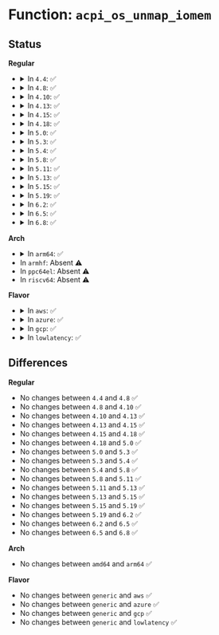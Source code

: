 # Function: <code>acpi_os_unmap_iomem</code>

## Status
<b>Regular</b>
<ul>
<li>
<details>
<summary>In <code>4.4</code>: ✅</summary>

```c
void acpi_os_unmap_iomem(void *virt, acpi_size size);
```

**Collision:** Unique Global

**Inline:** No

**Transformation:** False

**Instances:**

```
In drivers/acpi/osl.c (ffffffff8181ae11)
Location: drivers/acpi/osl.c:443
Inline: False
Direct callers:
  - drivers/acpi/osl.c:acpi_os_unmap_memory
  - drivers/acpi/nvs.c:suspend_nvs_free
  - drivers/char/tpm/tpm_acpi.c:read_log
```
**Symbols:**

```
ffffffff8181ae11-ffffffff8181aeea: acpi_os_unmap_iomem (STB_GLOBAL)
```
</details>
</li>
<li>
<details>
<summary>In <code>4.8</code>: ✅</summary>

```c
void acpi_os_unmap_iomem(void *virt, acpi_size size);
```

**Collision:** Unique Global

**Inline:** No

**Transformation:** False

**Instances:**

```
In drivers/acpi/osl.c (ffffffff81894f79)
Location: drivers/acpi/osl.c:401
Inline: False
Direct callers:
  - drivers/acpi/osl.c:acpi_os_unmap_memory
  - drivers/acpi/nvs.c:suspend_nvs_free
  - drivers/char/tpm/tpm_acpi.c:read_log
```
**Symbols:**

```
ffffffff81894f79-ffffffff81895052: acpi_os_unmap_iomem (STB_GLOBAL)
```
</details>
</li>
<li>
<details>
<summary>In <code>4.10</code>: ✅</summary>

```c
void acpi_os_unmap_iomem(void *virt, acpi_size size);
```

**Collision:** Unique Global

**Inline:** No

**Transformation:** False

**Instances:**

```
In drivers/acpi/osl.c (ffffffff818c96d2)
Location: drivers/acpi/osl.c:402
Inline: False
Direct callers:
  - drivers/acpi/osl.c:acpi_os_unmap_memory
  - drivers/acpi/nvs.c:suspend_nvs_free
  - drivers/char/tpm/tpm_acpi.c:tpm_read_log_acpi
```
**Symbols:**

```
ffffffff818c96d2-ffffffff818c97ab: acpi_os_unmap_iomem (STB_GLOBAL)
```
</details>
</li>
<li>
<details>
<summary>In <code>4.13</code>: ✅</summary>

```c
void acpi_os_unmap_iomem(void *virt, acpi_size size);
```

**Collision:** Unique Global

**Inline:** No

**Transformation:** False

**Instances:**

```
In drivers/acpi/osl.c (ffffffff81900c90)
Location: drivers/acpi/osl.c:401
Inline: False
Direct callers:
  - drivers/acpi/osl.c:acpi_os_unmap_memory
  - drivers/acpi/nvs.c:suspend_nvs_free
  - drivers/char/tpm/tpm_acpi.c:tpm_read_log_acpi
```
**Symbols:**

```
ffffffff81900c90-ffffffff81900d73: acpi_os_unmap_iomem (STB_GLOBAL)
```
</details>
</li>
<li>
<details>
<summary>In <code>4.15</code>: ✅</summary>

```c
void acpi_os_unmap_iomem(void *virt, acpi_size size);
```

**Collision:** Unique Global

**Inline:** No

**Transformation:** False

**Instances:**

```
In drivers/acpi/osl.c (ffffffff8198ac90)
Location: drivers/acpi/osl.c:401
Inline: False
Direct callers:
  - drivers/acpi/osl.c:acpi_os_unmap_memory
  - drivers/acpi/nvs.c:suspend_nvs_free
  - drivers/char/tpm/tpm_acpi.c:tpm_read_log_acpi
```
**Symbols:**

```
ffffffff8198ac90-ffffffff8198ad73: acpi_os_unmap_iomem (STB_GLOBAL)
```
</details>
</li>
<li>
<details>
<summary>In <code>4.18</code>: ✅</summary>

```c
void acpi_os_unmap_iomem(void *virt, acpi_size size);
```

**Collision:** Unique Global

**Inline:** No

**Transformation:** False

**Instances:**

```
In drivers/acpi/osl.c (ffffffff819e75c0)
Location: drivers/acpi/osl.c:406
Inline: False
Direct callers:
  - drivers/acpi/osl.c:acpi_os_unmap_memory
  - drivers/acpi/nvs.c:suspend_nvs_free
  - drivers/char/tpm/eventlog/acpi.c:tpm_read_log_acpi
```
**Symbols:**

```
ffffffff819e75c0-ffffffff819e76a0: acpi_os_unmap_iomem (STB_GLOBAL)
```
</details>
</li>
<li>
<details>
<summary>In <code>5.0</code>: ✅</summary>

```c
void acpi_os_unmap_iomem(void *virt, acpi_size size);
```

**Collision:** Unique Global

**Inline:** No

**Transformation:** False

**Instances:**

```
In drivers/acpi/osl.c (ffffffff81a22a30)
Location: drivers/acpi/osl.c:406
Inline: False
Direct callers:
  - drivers/acpi/osl.c:acpi_os_unmap_memory
  - drivers/acpi/nvs.c:suspend_nvs_free
  - drivers/char/tpm/eventlog/acpi.c:tpm_read_log_acpi
```
**Symbols:**

```
ffffffff81a22a30-ffffffff81a22b10: acpi_os_unmap_iomem (STB_GLOBAL)
```
</details>
</li>
<li>
<details>
<summary>In <code>5.3</code>: ✅</summary>

```c
void acpi_os_unmap_iomem(void *virt, acpi_size size);
```

**Collision:** Unique Global

**Inline:** No

**Transformation:** False

**Instances:**

```
In drivers/acpi/osl.c (ffffffff81a92ae0)
Location: drivers/acpi/osl.c:392
Inline: False
Direct callers:
  - drivers/acpi/osl.c:acpi_os_unmap_memory
  - drivers/acpi/nvs.c:suspend_nvs_free
  - drivers/char/tpm/eventlog/acpi.c:tpm_read_log_acpi
```
**Symbols:**

```
ffffffff81a92ae0-ffffffff81a92bcd: acpi_os_unmap_iomem (STB_GLOBAL)
```
</details>
</li>
<li>
<details>
<summary>In <code>5.4</code>: ✅</summary>

```c
void acpi_os_unmap_iomem(void *virt, acpi_size size);
```

**Collision:** Unique Global

**Inline:** No

**Transformation:** False

**Instances:**

```
In drivers/acpi/osl.c (ffffffff81aca2a0)
Location: drivers/acpi/osl.c:408
Inline: False
Direct callers:
  - drivers/acpi/osl.c:acpi_os_unmap_memory
  - drivers/acpi/nvs.c:suspend_nvs_free
  - drivers/char/tpm/eventlog/acpi.c:tpm_read_log_acpi
```
**Symbols:**

```
ffffffff81aca2a0-ffffffff81aca393: acpi_os_unmap_iomem (STB_GLOBAL)
```
</details>
</li>
<li>
<details>
<summary>In <code>5.8</code>: ✅</summary>

```c
void acpi_os_unmap_iomem(void *virt, acpi_size size);
```

**Collision:** Unique Global

**Inline:** No

**Transformation:** False

**Instances:**

```
In drivers/acpi/osl.c (ffffffff81bc25f0)
Location: drivers/acpi/osl.c:408
Inline: False
Direct callers:
  - drivers/acpi/osl.c:acpi_os_unmap_memory
  - drivers/acpi/nvs.c:suspend_nvs_free
  - drivers/char/tpm/eventlog/acpi.c:tpm_read_log_acpi
```
**Symbols:**

```
ffffffff81bc25f0-ffffffff81bc2709: acpi_os_unmap_iomem (STB_GLOBAL)
```
</details>
</li>
<li>
<details>
<summary>In <code>5.11</code>: ✅</summary>

```c
void acpi_os_unmap_iomem(void *virt, acpi_size size);
```

**Collision:** Unique Global

**Inline:** No

**Transformation:** False

**Instances:**

```
In drivers/acpi/osl.c (ffffffff81c3b640)
Location: drivers/acpi/osl.c:416
Inline: False
Direct callers:
  - drivers/acpi/osl.c:acpi_os_unmap_memory
  - drivers/acpi/nvs.c:suspend_nvs_free
  - drivers/char/tpm/eventlog/acpi.c:tpm_read_log_acpi
```
**Symbols:**

```
ffffffff81c3b640-ffffffff81c3b741: acpi_os_unmap_iomem (STB_GLOBAL)
```
</details>
</li>
<li>
<details>
<summary>In <code>5.13</code>: ✅</summary>

```c
void acpi_os_unmap_iomem(void *virt, acpi_size size);
```

**Collision:** Unique Global

**Inline:** No

**Transformation:** False

**Instances:**

```
In drivers/acpi/osl.c (ffffffff81c2de10)
Location: drivers/acpi/osl.c:419
Inline: False
Direct callers:
  - drivers/acpi/osl.c:acpi_os_unmap_memory
  - drivers/acpi/nvs.c:suspend_nvs_free
  - drivers/char/tpm/eventlog/acpi.c:tpm_read_log_acpi
```
**Symbols:**

```
ffffffff81c2de10-ffffffff81c2df0f: acpi_os_unmap_iomem (STB_GLOBAL)
```
</details>
</li>
<li>
<details>
<summary>In <code>5.15</code>: ✅</summary>

```c
void acpi_os_unmap_iomem(void *virt, acpi_size size);
```

**Collision:** Unique Global

**Inline:** No

**Transformation:** False

**Instances:**

```
In drivers/acpi/osl.c (ffffffff81d4c6f0)
Location: drivers/acpi/osl.c:419
Inline: False
Direct callers:
  - drivers/acpi/osl.c:acpi_os_unmap_memory
  - drivers/acpi/nvs.c:suspend_nvs_free
  - drivers/char/tpm/eventlog/acpi.c:tpm_read_log_acpi
```
**Symbols:**

```
ffffffff81d4c6f0-ffffffff81d4c819: acpi_os_unmap_iomem (STB_GLOBAL)
```
</details>
</li>
<li>
<details>
<summary>In <code>5.19</code>: ✅</summary>

```c
void acpi_os_unmap_iomem(void *virt, acpi_size size);
```

**Collision:** Unique Global

**Inline:** No

**Transformation:** False

**Instances:**

```
In drivers/acpi/osl.c (ffffffff81f1c200)
Location: drivers/acpi/osl.c:418
Inline: False
Direct callers:
  - drivers/acpi/osl.c:acpi_os_unmap_memory
  - drivers/acpi/nvs.c:suspend_nvs_free
  - drivers/acpi/sysfs.c:acpi_data_show
  - drivers/char/tpm/eventlog/acpi.c:tpm_read_log_acpi
```
**Symbols:**

```
ffffffff81f1c200-ffffffff81f1c357: acpi_os_unmap_iomem (STB_GLOBAL)
```
</details>
</li>
<li>
<details>
<summary>In <code>6.2</code>: ✅</summary>

```c
void acpi_os_unmap_iomem(void *virt, acpi_size size);
```

**Collision:** Unique Global

**Inline:** No

**Transformation:** False

**Instances:**

```
In drivers/acpi/osl.c (ffffffff820c4210)
Location: drivers/acpi/osl.c:418
Inline: False
Direct callers:
  - drivers/acpi/osl.c:acpi_os_unmap_memory
  - drivers/acpi/nvs.c:suspend_nvs_free
  - drivers/acpi/sysfs.c:acpi_data_show
  - drivers/char/tpm/eventlog/acpi.c:tpm_read_log_acpi
```
**Symbols:**

```
ffffffff820c4210-ffffffff820c4367: acpi_os_unmap_iomem (STB_GLOBAL)
```
</details>
</li>
<li>
<details>
<summary>In <code>6.5</code>: ✅</summary>

```c
void acpi_os_unmap_iomem(void *virt, acpi_size size);
```

**Collision:** Unique Global

**Inline:** No

**Transformation:** False

**Instances:**

```
In drivers/acpi/osl.c (ffffffff82147ff0)
Location: drivers/acpi/osl.c:418
Inline: False
Direct callers:
  - drivers/acpi/osl.c:acpi_os_unmap_memory
  - drivers/acpi/nvs.c:suspend_nvs_free
  - drivers/acpi/sysfs.c:acpi_data_show
  - drivers/char/tpm/eventlog/acpi.c:tpm_read_log_acpi
```
**Symbols:**

```
ffffffff82147ff0-ffffffff82148147: acpi_os_unmap_iomem (STB_GLOBAL)
```
</details>
</li>
<li>
<details>
<summary>In <code>6.8</code>: ✅</summary>

```c
void acpi_os_unmap_iomem(void *virt, acpi_size size);
```

**Collision:** Unique Global

**Inline:** No

**Transformation:** False

**Instances:**

```
In drivers/acpi/osl.c (ffffffff8222a950)
Location: drivers/acpi/osl.c:418
Inline: False
Direct callers:
  - drivers/acpi/osl.c:acpi_os_unmap_memory
  - drivers/acpi/nvs.c:suspend_nvs_free
  - drivers/acpi/sysfs.c:acpi_data_show
  - drivers/char/tpm/eventlog/acpi.c:tpm_read_log_acpi
```
**Symbols:**

```
ffffffff8222a950-ffffffff8222aaa7: acpi_os_unmap_iomem (STB_GLOBAL)
```
</details>
</li>
</ul>
<b>Arch</b>
<ul>
<li>
<details>
<summary>In <code>arm64</code>: ✅</summary>

```c
void acpi_os_unmap_iomem(void *virt, acpi_size size);
```

**Collision:** Unique Global

**Inline:** No

**Transformation:** False

**Instances:**

```
In drivers/acpi/osl.c (ffff800010d9db08)
Location: drivers/acpi/osl.c:408
Inline: False
Direct callers:
  - drivers/acpi/osl.c:acpi_os_unmap_memory
  - drivers/char/tpm/eventlog/acpi.c:tpm_read_log_acpi
```
**Symbols:**

```
ffff800010d9db08-ffff800010d9dc34: acpi_os_unmap_iomem (STB_GLOBAL)
```
</details>
</li>
<li>
In <code>armhf</code>: Absent ⚠️
</li>
<li>
In <code>ppc64el</code>: Absent ⚠️
</li>
<li>
In <code>riscv64</code>: Absent ⚠️
</li>
</ul>
<b>Flavor</b>
<ul>
<li>
<details>
<summary>In <code>aws</code>: ✅</summary>

```c
void acpi_os_unmap_iomem(void *virt, acpi_size size);
```

**Collision:** Unique Global

**Inline:** No

**Transformation:** False

**Instances:**

```
In drivers/acpi/osl.c (ffffffff81a69110)
Location: drivers/acpi/osl.c:408
Inline: False
Direct callers:
  - drivers/acpi/osl.c:acpi_os_unmap_memory
  - drivers/acpi/nvs.c:suspend_nvs_free
  - drivers/char/tpm/eventlog/acpi.c:tpm_read_log_acpi
```
**Symbols:**

```
ffffffff81a69110-ffffffff81a69203: acpi_os_unmap_iomem (STB_GLOBAL)
```
</details>
</li>
<li>
<details>
<summary>In <code>azure</code>: ✅</summary>

```c
void acpi_os_unmap_iomem(void *virt, acpi_size size);
```

**Collision:** Unique Global

**Inline:** No

**Transformation:** False

**Instances:**

```
In drivers/acpi/osl.c (ffffffff81a25bd0)
Location: drivers/acpi/osl.c:408
Inline: False
Direct callers:
  - drivers/acpi/osl.c:acpi_os_unmap_memory
  - drivers/acpi/nvs.c:suspend_nvs_free
  - drivers/char/tpm/eventlog/acpi.c:tpm_read_log_acpi
```
**Symbols:**

```
ffffffff81a25bd0-ffffffff81a25cc3: acpi_os_unmap_iomem (STB_GLOBAL)
```
</details>
</li>
<li>
<details>
<summary>In <code>gcp</code>: ✅</summary>

```c
void acpi_os_unmap_iomem(void *virt, acpi_size size);
```

**Collision:** Unique Global

**Inline:** No

**Transformation:** False

**Instances:**

```
In drivers/acpi/osl.c (ffffffff81ad5520)
Location: drivers/acpi/osl.c:408
Inline: False
Direct callers:
  - drivers/acpi/osl.c:acpi_os_unmap_memory
  - drivers/acpi/nvs.c:suspend_nvs_free
  - drivers/char/tpm/eventlog/acpi.c:tpm_read_log_acpi
```
**Symbols:**

```
ffffffff81ad5520-ffffffff81ad5613: acpi_os_unmap_iomem (STB_GLOBAL)
```
</details>
</li>
<li>
<details>
<summary>In <code>lowlatency</code>: ✅</summary>

```c
void acpi_os_unmap_iomem(void *virt, acpi_size size);
```

**Collision:** Unique Global

**Inline:** No

**Transformation:** False

**Instances:**

```
In drivers/acpi/osl.c (ffffffff81ae19e0)
Location: drivers/acpi/osl.c:408
Inline: False
Direct callers:
  - drivers/acpi/osl.c:acpi_os_unmap_memory
  - drivers/acpi/nvs.c:suspend_nvs_free
  - drivers/char/tpm/eventlog/acpi.c:tpm_read_log_acpi
```
**Symbols:**

```
ffffffff81ae19e0-ffffffff81ae1ad3: acpi_os_unmap_iomem (STB_GLOBAL)
```
</details>
</li>
</ul>

## Differences
<b>Regular</b>
<ul>
<li>
No changes between <code>4.4</code> and <code>4.8</code> ✅
</li>
<li>
No changes between <code>4.8</code> and <code>4.10</code> ✅
</li>
<li>
No changes between <code>4.10</code> and <code>4.13</code> ✅
</li>
<li>
No changes between <code>4.13</code> and <code>4.15</code> ✅
</li>
<li>
No changes between <code>4.15</code> and <code>4.18</code> ✅
</li>
<li>
No changes between <code>4.18</code> and <code>5.0</code> ✅
</li>
<li>
No changes between <code>5.0</code> and <code>5.3</code> ✅
</li>
<li>
No changes between <code>5.3</code> and <code>5.4</code> ✅
</li>
<li>
No changes between <code>5.4</code> and <code>5.8</code> ✅
</li>
<li>
No changes between <code>5.8</code> and <code>5.11</code> ✅
</li>
<li>
No changes between <code>5.11</code> and <code>5.13</code> ✅
</li>
<li>
No changes between <code>5.13</code> and <code>5.15</code> ✅
</li>
<li>
No changes between <code>5.15</code> and <code>5.19</code> ✅
</li>
<li>
No changes between <code>5.19</code> and <code>6.2</code> ✅
</li>
<li>
No changes between <code>6.2</code> and <code>6.5</code> ✅
</li>
<li>
No changes between <code>6.5</code> and <code>6.8</code> ✅
</li>
</ul>
<b>Arch</b>
<ul>
<li>
No changes between <code>amd64</code> and <code>arm64</code> ✅
</li>
</ul>
<b>Flavor</b>
<ul>
<li>
No changes between <code>generic</code> and <code>aws</code> ✅
</li>
<li>
No changes between <code>generic</code> and <code>azure</code> ✅
</li>
<li>
No changes between <code>generic</code> and <code>gcp</code> ✅
</li>
<li>
No changes between <code>generic</code> and <code>lowlatency</code> ✅
</li>
</ul>
